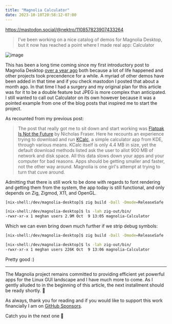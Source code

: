```yaml
---
title: "Magnolia Calculator"
date: 2023-10-10T20:58:12-07:00
---
```


https://mastodon.social/@nektro/110857823907433264

> I've been working on a nice catalog of demos for Magnolia Desktop, but it now has reached a point where I made real app: Calculator

![image](https://user-images.githubusercontent.com/5464072/273686126-a442e09b-c059-4517-95b8-34af7fd5fb92.png)

This has been a long time coming since my first introductory post to Magnolia Desktop [over a year ago](https://mlog.nektro.net/posts/magnolia-desktop/) both because a lot of life happened and other projects took precendence for a while. A myriad of other demos have been added in that time and if you check mastodon I posted that about a month ago. In that time I had a surgery and my original plan for this article was for it to be a double feature but JPEG is more complex than anticipated. I still wanted to call out Calculator on its own however because it was a pointed example from one of the blog posts that inspired me to start the project.

As recounted from my previous post:

> The post that really got me to sit down and start working was [Flatpak Is Not the Future](https://ludocode.com/blog/flatpak-is-not-the-future) by Nicholas Fraser. Here he recounts an experience trying to download and run [KCalc](https://apps.kde.org/kcalc/), a simple calculator app from KDE, through various means. KCalc itself is only 4.4 MB in size, yet the default download methods listed ask the user to allot 900 MB of network and disk space. All this data slows down your apps and your computer for bad reasons. Apps should be getting smaller and faster, not the other way around. Magnolia is one girl's attempt at trying to turn that cuve around.

Admitting that there is still work to be done with regards to font rendering and getting them from the system, the app today is still functional, and only depends on Zig, Zigmod, X11, and OpenGL.

```sh
[nix-shell:/dev/magnolia-desktop]$ zig build -Dall -Dmode=ReleaseSafe

[nix-shell:/dev/magnolia-desktop]$ ls -lah zig-out/bin/
-rwxr-xr-x 1 meghan users 2.9M Oct  9 13:05 magnolia-Calculator
```

Which we can even bring down much further if we strip debug symbols:

```sh
[nix-shell:/dev/magnolia-desktop]$ zig build -Dall -Dmode=ReleaseSafe -Dstrip

[nix-shell:/dev/magnolia-desktop]$ ls -lah zig-out/bin/
-rwxr-xr-x 1 meghan users 226K Oct  9 13:06 magnolia-Calculator
```

Pretty good :)

----

The Magnolia project remains committed to providing efficient yet powerful apps for the Linux GUI landscape and I have much more to come. As I gently alluded to in the beginning of this article, the next installment should be ready shortly. 👀

As always, thank you for reading and if you would like to support this work financially I am on [GitHub Sponsors](https://github.com/sponsors/nektro).

Catch you in the next one 👋
